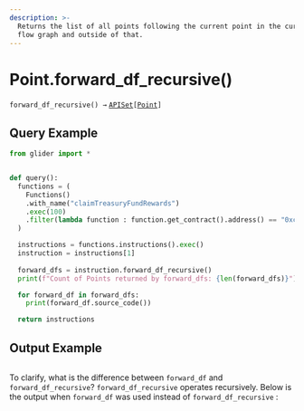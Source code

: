 ```yaml
---
description: >-
  Returns the list of all points following the current point in the current data
  flow graph and outside of that.
---
```


# Point.forward\_df\_recursive()

`forward_df_recursive() →` [`APISet`](../../iterables/apiset.md)`[`[`Point`](./)`]`

## Query Example

```python
from glider import *


def query():
  functions = (
    Functions()
    .with_name("claimTreasuryFundRewards")
    .exec(100)
    .filter(lambda function : function.get_contract().address() == "0xc0961B2A7607418F3a4A3611daB84E43842Dbd44")
  )

  instructions = functions.instructions().exec()
  instruction = instructions[1]
 
  forward_dfs = instruction.forward_df_recursive()
  print(f"Count of Points returned by forward_dfs: {len(forward_dfs)}")

  for forward_df in forward_dfs:
    print(forward_df.source_code())

  return instructions

```

## Output Example

<figure><img src="../../../.gitbook/assets/Screenshot 2025-09-09 at 5.54.31 PM.png" alt=""><figcaption></figcaption></figure>

To clarify, what is the difference between `forward_df` and `forward_df_recursive`? `forward_df_recursive` operates recursively. Below is the output when `forward_df` was used instead of `forward_df_recursive` :

<figure><img src="../../../.gitbook/assets/Screenshot 2025-09-09 at 5.55.16 PM.png" alt=""><figcaption></figcaption></figure>
